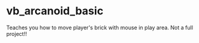# vb_arcanoid_basic
Teaches you how to move player's brick with mouse in play area. Not a full project!!
